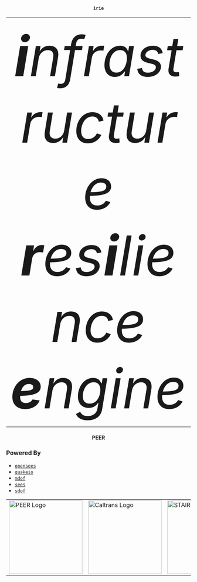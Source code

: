 <div align="center">
<h4><code>irie</code></h4>
<hr>
<span style="font-size: 150;"><i><b>i</b>nfrastructure <b>r</b>es<b>i</b>lience <b>e</b>ngine</i></span>
<hr>
<h4>PEER</h4>
</div>

### Powered By

- [`opensees`](https://pypi.org/project/opensees)
- [`quakeio`](https://pypi.org/project/quakeio)
- [`mdof`](https://pypi.org/project/mdof)
- [`sees`](https://pypi.org/project/sees)
- [`sdof`](https://pypi.org/project/sdof)


<table align="center">
<tr>

  <td>
    <a href="https://peer.berkeley.edu">
    <img src="https://raw.githubusercontent.com/claudioperez/sdof/master/docs/assets/peer-black-300.png"
         alt="PEER Logo" width="200"/>
    </a>
  </td>

  <td>
    <a href="https://dot.ca.gov/">
    <img src="https://raw.githubusercontent.com/claudioperez/sdof/master/docs/assets/Caltrans.svg.png"
         alt="Caltrans Logo" width="200"/>
    </a>
  </td>

  <td>
    <a href="https://brace2.herokuapp.com">
    <img src="https://raw.githubusercontent.com/claudioperez/sdof/master/docs/assets/stairlab.svg"
         alt="STAIRlab Logo" width="200"/>
    </a>
  </td>
 
 </tr>
</table>


